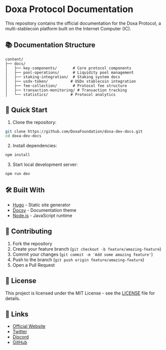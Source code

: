 # Doxa Protocol Documentation

This repository contains the official documentation for the Doxa Protocol, a multi-stablecoin platform built on the Internet Computer (IC).

## 📚 Documentation Structure

```
content/
├── docs/
│   ├── key-components/       # Core protocol components
│   ├── pool-operations/      # Liquidity pool management
│   ├── staking-integration/  # Staking system docs
│   ├── usdx-token/          # USDx stablecoin integration
│   ├── fee-collection/       # Protocol fee structure
│   ├── transaction-monitoring/ # Transaction tracking
│   └── statistics/          # Protocol analytics
```

## 🚀 Quick Start

1. Clone the repository:
```bash
git clone https://github.com/DoxaFoundation/doxa-dev-docs.git
cd doxa-dev-docs
```

2. Install dependencies:
```bash
npm install
```

3. Start local development server:
```bash
npm run dev
```

## 🛠 Built With

- [Hugo](https://gohugo.io/) - Static site generator
- [Docsy](https://www.docsy.dev/) - Documentation theme
- [Node.js](https://nodejs.org/) - JavaScript runtime

## 📝 Contributing

1. Fork the repository
2. Create your feature branch (`git checkout -b feature/amazing-feature`)
3. Commit your changes (`git commit -m 'Add some amazing feature'`)
4. Push to the branch (`git push origin feature/amazing-feature`)
5. Open a Pull Request

## 📄 License

This project is licensed under the MIT License - see the [LICENSE](LICENSE) file for details.

## 🔗 Links

- [Official Website](https://doxa.org)
- [Twitter](https://twitter.com/DoxaUSD)
- [Discord](https://discord.gg/zmUArkqy)
- [GitHub](https://github.com/DoxaFoundation) 